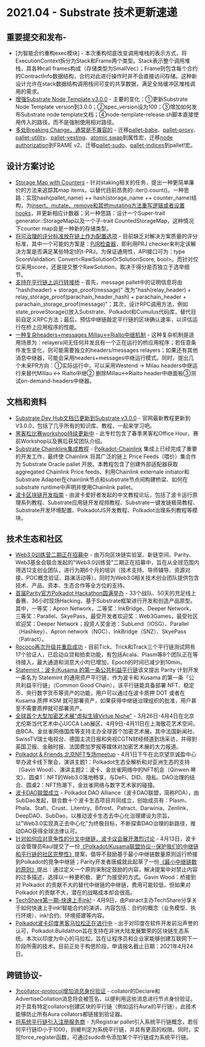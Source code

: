 # 2021.04 - Substrate 技术更新速递

## 重要提交和发布-

* [为智能合约重构exec模块] - 本次重构彻底改变调用堆栈的表示方式，将ExecutionContext拆分为Stack和Frame两个类型。Stack表示整个调用堆栈，其各种call frames构成（存储类型为SmallVec）；Frame则包含每个合约的ContractInfo数据结构，合约对此进行操作时并不会直接访问存储。这种新设计允许在stack数据结构调用栈间可变的共享数据，满足全局缓冲区堆栈调用的需求。
* [增强Substrate Node Template v3.0.0](https://github.com/paritytech/substrate/pull/8473) - 主要的变化：①更新Substrate Node Template version到3.0.0；②spec_version设为100；③增加如何发布Substrate node template文档；④node-template-release.sh脚本直接使用传入的路径，而不是强制使用相对路径。
* [多处Breaking Change，通常是不兼容的](https://github.com/paritytech/substrate/pull/8310) - 迁移[pallet-babe](https://github.com/paritytech/substrate/pull/8310)、[pallet-proxy](https://github.com/paritytech/substrate/pull/8365)、[pallet-utility](https://github.com/paritytech/substrate/pull/8326)、[pallet-vesting](https://github.com/paritytech/substrate/pull/8440)、[atomic swap](https://github.com/paritytech/substrate/pull/8452)到属性宏，迁移[node authorization]()到FRAME v2、迁移[pallet-sudo](https://github.com/paritytech/substrate/pull/8448)、[pallet-indices](https://github.com/paritytech/substrate/pull/8465)到pallet!宏。


## 设计方案讨论

* [Storage Map with Counters](https://github.com/paritytech/substrate/issues/8605) - 针对staking相关的任务，提出一种更简单廉价的方法来追踪其map items，以替代目前昂贵的::iter().count()。一种思路：实现hash(pallet_name) ++ hash(storage_name ++ counter_name)结构，为[insert、mutate、remove和其他mutating方法重写逻辑或者设置hooks](https://github.com/paritytech/substrate/compare/kiz-bounded-staking?expand=1)，并更新相应计数器；另一种思路：设计一个Super-trait generator::StorageMap以及一个子-trait CountedStorageMap，这种情况下counter map会是一种新的存储类型。
* [将可治理的评分标准放在链上作为配置选项](https://github.com/paritytech/substrate/issues/8600) - 目前缺乏对解决方案质量的评分标准，其中一个可能的方案是：[PJR检查器](https://github.com/paritytech/substrate/pull/8160)，即利用PRJ checker来判定该解决方案是否满足某些特定t的t-PRJ。为保证通用性，API接口可为：type ScoreValidation: Convert<RawSolutionOrSolutionScore, bool>。而针对仅仅采用score，还是提交整个RawSolution，取决于得分是否独立于选举细节。
* [支持在平行链上运行转接桥](https://github.com/paritytech/parity-bridges-common/issues/884) - 首先，message pallet中的证明信息将由 "hash(header) + storage_proof(message)" 改为"hash(relay_header) + relay_storage_proof(parachain_header_hash) + parachain_header + parachain_storage_proof(message)"；其次，设计RPC调用方法，例如state_proveStorage()放入Substrate、Polkadot和Cumulus代码库，替代目前自定义RPC方法；最后，预估中继链敲定平行链的区块确认速率，以评估运行在桥上应用程序的性能。
* [一种复杂headers+messages Millau<->Rialto中继机制](https://github.com/paritytech/parity-bridges-common/pull/878) - 这种复杂机制是适用场景为：relayers间无任何并发且有一个正在运行的桥应用程序；若任意条件发生变化，则可能需要独立的headers/messages relayers；如果还有其他消息中继器，可能会采用headers+messages中继运行模式。同时，提出几个未来PR方向：①实际运行中，可以采用Westend -> Milau headers中继运行来替代Millau <-> Rialto中继② 删除Millau<->Rialto header中继面板③测试on-demand-headers中继器。


## 文档和资料

* [Substrate Dev Hub文档已更新到Substrate v3.0.0](https://substrate.dev/zh-CN/tutorials) - 官网最新教程更新到V3.0.0，包括了几乎所有的知识库、教程，一起来学习吧。
* [黑客松比赛workshop持续更新中](https://space.bilibili.com/67358318/channel/detail?cid=168675) - 此专栏包含了春季黑客松Office Hour、赛前Workshop以及赛后获奖团队介绍。
* [Substrate Chainklink集成教程](https://github.com/LaurentTrk/chainlink-substrate-tutorial) - [Polkadot-Chainlink](https://polkadot.network/chainlink-makes-oracle-pallet-available-to-all-substrate-polkadot-and-kusama-chains-2/) 集成上已经完成了重要的开发工作，最终使 Chainlink 将其广泛的链上 Price Feeds（喂价）集合作为 Substrate Oracle pallet 开放。本教程包含了创建外部适配器获取aggregated Chainlink Price feeds、利用Chainlink externale initiator和Substrate Adapter在chainlink节点和substrate节点间构建桥梁、如何在substrate runtime中声明并使用Chainlink pallet。
* [波卡区块链开发指南](https://blog.boka.network/%E6%B3%A2%E5%8D%A1%E6%95%99%E7%A8%8B/) - 由波卡爱好者发起的中文教程论坛，包括了波卡运行原理系列教程、Substrate应用链开发视频教程、Substrate一键发链极简教程、Substrate开发环境配置、PolkadotJS开发教程、Polkadot治理系列教程等模块。

## 技术生态和社区

* [Web3.0训练营二期正在招募中](https://www.chainnews.com/articles/586728639558.htm) - 由万向区块链实验室、新链空间、Parity、Web3基金会联合发起的"Web3.0训练营"二期正在招募中，旨在从全球范围内筛选12支创业团队，进行为期6个月的培训（技术支持、导师辅导、资源对接、POC概念验证、路演活动等），同时为Web3.0相关技术创业团队提供包含技术、产品、资本、生态合作等全方位的支持。
* [首届Parity官方Polkadot Hackathon圆满举办](https://www.chainnews.com/articles/235970438754.htm) - 33个战队、50天的充足线上备赛、36小时现场Hacking，基于Substrate框架进行开发和创造产品原型。其中，一等奖：Apron Network，二等奖：InkBridge、Deeper Network，三等奖：Parallel、SkyePass，最受开发者欢迎奖：Web3Games，最受社区欢迎奖：Deeper Network；投资人奖金池：SubLend（IOSG）、Parallel（Hashkey）、Apron network（NGC）、InkBridge（SNZ）、SkyePass（Patract）。
* [Rococo再次升级并重启成功](https://www.mgcj.net/138953.html) - 目前Tick、Trick和Track三个平行链测试网有17个验证人，已启动众贷和拍卖功能，有包括Acala、Plasm等8个团队正在等待接入，最大通道和消息大小均已增加，Epoch的时间已减少到10min。
* [Statemint：波卡/Kusama 的第一条公共利益平行链](https://www.parity.io/blog/)该文提出 Parity 计划开发一条名为 Statemint 的通用资产平行链，作为波卡和 Kusama 的第一条「公共利益平行链」（Common Good Chain），该平行链能具备部署 NFT、稳定币、央行数字货币等资产的功能，用户可以通过在波卡质押 DOT 或者在 Kusama 质押 KSM 就可部署资产，如果获得中继链治理组织的批准，用户甚至不需要质押就可部署资产。
* [全球首个大型加密艺术展"虚拟生镜Virtue Niche"](https://www.chainnews.com/articles/137314670554.htm) - 3月26日-4月4日在北京尤伦斯当代艺术中心UCCA Lab展区、4月9日-4月11日在上海敬花艺术空间，由BCA、金丝雀网络国库等支持主办全球首个加密艺术展。其中法国新闻社、SwissTV瑞士电视台、德国主流日报和央视CGTN财经频道到场采访，并得到英国卫报、金融时报、法国费加罗报等媒体对加密艺术展的大力报道。
* [Polkadot & Friends 北京NFT专场meetup](https://www.chainnews.com/articles/361467146494.htm) - 4月1日下午在北京望京诚盈中心举办波卡线下聚会，演讲主题1：Polkadot生态全解析和对亚洲生态的支持（Gavin Wood）、演讲主题2：波卡、金丝雀网络中的NFT机会（Qinwen 琴文）、圆桌1：NFT的Web3.0落地畅享，与DeFi、DID、隐私、DAO治理的结合、圆桌2：NFT热潮下，金丝雀网络与数字艺术家的碰撞。
* [波卡DAO联盟成立](https://www.chainnews.com/articles/788572565007.htm) - Polkadot DAO Alliance（波卡DAO联盟，简称PDA），由SubDao发起，联合数十个波卡生态项目共同成立，创始成员有：Plasm、Phala、Stafi、Crust、Litentry、Bifrost、Patract、Darwinia、Zenlink、DeepDAO、SubDao，以推动波卡生态去中心化治理建设为宗旨，以"Web3.0实现真正去中心化"为终极目标，不断探索DAO治理的新路径，推动DAO获得全球法律认可。
* [针对如何应对竞争性的分叉中继链，波卡议会展开激烈讨论](https://www.chainnews.com/articles/570727861163.htm) - 4月13日，波卡议会管理员Raul提交了一份[《Polkadot/Kusama联盟协议--保护我们的中继链和平行链的社区完整性》](https://docs.google.com/document/d/1il54_VL1dAHN78t9Dl3qeU3atHmBOpku_dqhJReDClo/edit)提案，倡导不鼓励基于最小中继链数量原则运行桥接到Polkadot的竞争中继链；Parity开发者唐威就此起草了一份[《最小中继链数的原则》](https://gist.github.com/sorpaas/d64a0ff2529058416ce6e223f32d3b1b)提出：通过定义一个原则来制定鼓励的内容，解决提案中对禁止内容的过多描述，选择以一种更积极、更广为接受的方式。Gavin Wood：桥接到对 Polkadot 的贡献不大的替代中继链的中继链，费用可能较低，但如果对 Polkadot 的贡献不大，潜在的战略成本却会很高。
* [TechShare第一期-快速上手ink!](https://mp.weixin.qq.com/s?__biz=Mzg2NDU5MDg4Nw==&mid=2247485078&idx=2&sn=0354c03b43d97e7fa3a5d7e99c59b6ba&chksm=ce664bdef911c2c8b5f82a6df72b92250593ff064496c677bb9e1c42bd4b2d686b18f741b1d8&mpshare=1&scene=1&srcid=0415yOLFo9tdpt7siinp7VSO&sharer_sharetime=1618489819752&sharer_shareid=e202c7bcc2d46a27f4070acee23d6004&exportkey=AW%2F8SycTSnzys16ovg5ponE%3D&pass_ticket=qfy9omfT0B1YMT4uvzNZVLoRfAN5RmUWHgwzjAOZuf1VXC3nfPVQvHUxPefBX0fH&wx_header=0#rd) - 4月9日，由Patract主办TechShare分享关于如何快速上手ink!智能合约的演讲，内容包括：合约的概念（业务模型、执行环境）、ink!合约、环境搭建等内容。
* [Polkadot波卡印度黑客马拉松正在进行中](https://www.chainnews.com/articles/571351854318.htm) - 出于对印度在软件开发前沿声誉的认可，Polkadot Buildathon旨在支持在非洲大陆发展繁荣的区块链生态系统。本次以印度为中心的马拉松，旨在让程序员和企业家能够创建互联网下一阶段所需的技术。目前正处于构思阶段，申请报名截止日期：2021年4月24日。

## 跨链协议-

* [为collator-protocol增加消息身份验证](https://github.com/paritytech/polkadot/pull/2635) - collator的Declare和AdvertiseCollation消息将会被签名，以便利用这些消息进行节点身份验证。对于具有特定collators创建区块的平行链（例如运行Aura的平行链），此技术能够防止所有Aura collators都链接到验证器。
* [将系统平行链引入注册服务商](https://github.com/paritytech/polkadot/pull/2858) - 为Registrar pallet引入系统平行链概念，若任何平行链ID小于1000，则被判定为系统平行链，并具有更高的权限。同时，实现force_register函数，可通过sudo命令添加某个平行链成为系统平行链。
